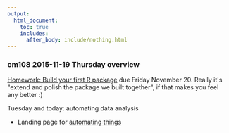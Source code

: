 ```yaml
---
output:
  html_document:
    toc: true
    includes:
      after_body: include/nothing.html
---
```


### cm108 2015-11-19 Thursday overview

[Homework: Build your first R package](hw10_package.html) due Friday November 20. Really it's "extend and polish the package we built together", if that makes you feel any better :)

Tuesday and today: automating data analysis

  * Landing page for [automating things](automation00_index.html)

